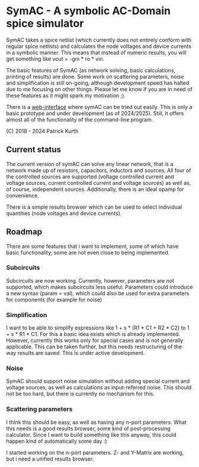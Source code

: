 # SymAC - A symbolic AC-Domain spice simulator
SymAC takes a spice netlist (which currently does not entirely conform with regular spice netlists) and calculates the node voltages and device currents in a symbolic manner. 
This means that instead of numeric results, you will get something like vout = -gm * ro * vin.

The basic features of SymAC (as network solving, basic calculations, printing of results) are done.
Some work on scattering parameters, noise and simplification is still on-going, although development speed has halted due to me focusing on other things.
Please let me know if you are in need of these features as it might spark my motivation ;).

There is a [web-interface](patrickkurth.de/symac) where symAC can be tried out easily.
This is only a basic prototype and under development (as of 2024/2025).
Still, it offers almost all of the functionality of the command-line program.

(C) 2018 - 2024 Patrick Kurth

## Current status
The current version of symAC can solve any linear network, that is a network made up of resistors, capacitors, inductors and sources. 
All four of the controlled sources are supported (voltage controlled current and voltage sources, current controlled current and voltage sources) as well as, of course, independent sources. 
Additionally, there is an ideal opamp for convenience.

There is a simple results browser which can be used to select individual quantities (node voltages and device currents).

## Roadmap
There are some features that i want to implement, some of which have basic functionality, some are not even close to being implemented.
### Subcircuits
Subcircuits are now working. Currently, however, parameters are not supported, which makes subcircuits less useful. Parameters could introduce a new syntax (param = val), which could also be used for
extra parameters for components (for example for noise)
### Simplification
I want to be able to simplify expressions like 1 + s * (R1 * C1 + R2 * C2) to 1 + s * R1 * C1. For this a basic idea exists which is already implemented. However, currently this works only for special cases
and is not generally applicable. This can be taken further, but this needs restructuring of the way results are saved. This is under active development.
### Noise
SymAC should support noise simulation without adding special current and voltage sources, as well as calculations as input-referred noise. This should not be too hard, but there is currently no mechanism 
for this.
### Scattering parameters
I think this should be easy, as well as having any n-port parameters. What this needs is a good results browser, some kind of post-processing calculator. Since I want to build something like this anyway,
this could happen kind of automatically some day :)

I started working on the n-port parameters. Z- and Y-Matrix are working, but i need a unified results browser.
